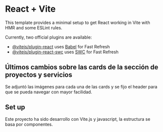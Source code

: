 # React + Vite

This template provides a minimal setup to get React working in Vite with HMR and some ESLint rules.

Currently, two official plugins are available:

- [@vitejs/plugin-react](https://github.com/vitejs/vite-plugin-react/blob/main/packages/plugin-react/README.md) uses [Babel](https://babeljs.io/) for Fast Refresh
- [@vitejs/plugin-react-swc](https://github.com/vitejs/vite-plugin-react-swc) uses [SWC](https://swc.rs/) for Fast Refresh

## Últimos cambios sobre las cards de la sección de proyectos y servicios

Se adjuntó las imágenes para cada una de las cards y se fijo el header para que se pueda navegar con mayor facilidad.

## Set up
Este proyecto ha sido desarrollo con Vite.js y javascript, la estructura se basa por componentes.